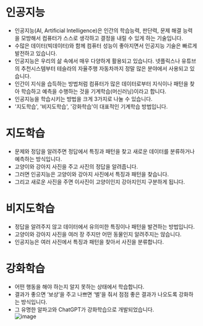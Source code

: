 # 인공지능
* 인공지능(AI, Artificial Intelligence)은 인간의 학습능력, 판단력, 문제 해결 능력을 모방해서 컴퓨터가 스스로 생각하고 결정을 내릴 수 있게 하는 기술입니다.
* 수많은 데이터(빅데이터)와 함께 컴퓨터 성능이 좋아지면서 인공지능 기술은 빠르게 발전하고 있습니다.
* 인공지능은 우리의 삶 속에서 매우 다양하게 활용되고 있습니다. 넷플릭스나 유튜브의 추천시스템부터 테슬라의 자율주행 자동차까지 정말 많은 분야에서 사용되고 있습니다.
* 인간이 지식을 습득하는 방법처럼 컴퓨터가 많은 데이터로부터 지식이나 패턴을 찾아 학습하고 예측을 수행하는 것을 기계학습(머신러닝)이라고 합니다.
* 인공지능을 학습시키는 방법을 크게 3가지로 나눌 수 있습니다.
* '지도학습', '비지도학습', '강화학습'이 대표적인 기계학습 방법입니다.

# 지도학습
* 문제와 정답을 알려주면 정답에서 특징과 패턴을 찾고 새로운 데이터를 분류하거나 예측하는 방식입니다.
* 고양이와 강아지 사진을 주고 사진의 정답을 알려줍니다.
* 그러면 인공지능은 고양이와 강아지 사진에서 특징과 패턴을 찾습니다.
* 그리고 새로운 사진을 주면 이사진이 고양이인지 강아지인지 구분하게 됩니다.

# 비지도학습
* 정답을 알려주지 않고 데이터에서 유의미한 특징이나 패턴을 발견하는 방법입니다.
* 고양이와 강아지 사진을 여러 장 주지만 어떤 동물인지 알려주지는 않습니다.
* 인공지능은 여러 사진에서 특징과 패턴을 찾아서 사진을 분류합니다.

# 강화학습
* 어떤 행동을 해야 하는지 알지 못하는 상태에서 학습합니다.
* 결과가 좋으면 ‘보상’을 주고 나쁘면 ‘벌’을 줘서 점점 좋은 결과가 나오도록 강화하는 방식입니다.
* 그 유명한 알파고와 ChatGPT가 강화학습으로 개발되었습니다.   
![image](https://github.com/user-attachments/assets/2bdfac8b-fc94-48e0-bded-70079f7865fc)

